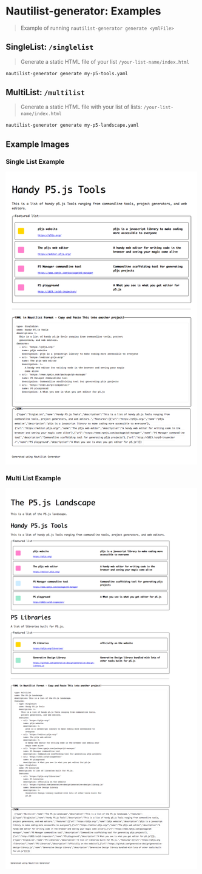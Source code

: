 # Nautilist-generator: Examples
> Example of running `nautilist-generator generate <ymlFile>` 

## SingleList: `/singlelist`
> Generate a static HTML file of your list `/your-list-name/index.html`

```sh
nautilist-generator generate my-p5-tools.yaml
```


## MultiList: `/multilist`
> Generate a static HTML file with your list of lists: `/your-list-name/index.html`

```sh
nautilist-generator generate my-p5-landscape.yaml
```

## Example Images

### Single List Example
![Single list example index rendered as this page](../assets/example-singlelist.png)


### Multi List Example
![Multi list example index rendered as this page](../assets/example-multilist.png)
